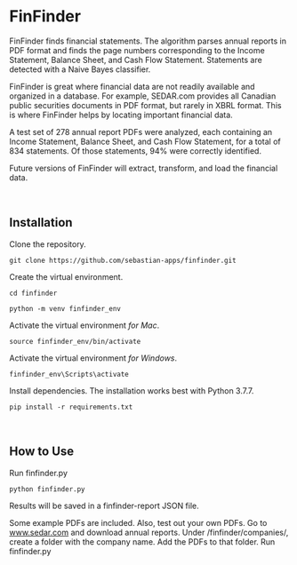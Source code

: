# FinFinder

FinFinder finds financial statements. The algorithm parses annual reports in PDF format and finds the page numbers corresponding to the Income Statement, Balance Sheet, and Cash Flow Statement. Statements are detected with a Naive Bayes classifier.

FinFinder is great where financial data are not readily available and organized in a database. For example, SEDAR.com provides all Canadian public securities documents in PDF format, but rarely in XBRL format. This is where FinFinder helps by locating important financial data. 

A test set of 278 annual report PDFs were analyzed, each containing an Income Statement, Balance Sheet, and Cash Flow Statement, for a total of 834 statements. Of those statements, 94% were correctly identified. 

Future versions of FinFinder will extract, transform, and load the financial data.


<br />

## Installation

Clone the repository.

```
git clone https://github.com/sebastian-apps/finfinder.git
```

Create the virtual environment.

```
cd finfinder
```
```
python -m venv finfinder_env
```

Activate the virtual environment <i>for Mac</i>.

```
source finfinder_env/bin/activate
```

Activate the virtual environment <i>for Windows</i>.

```
finfinder_env\Scripts\activate
```

Install dependencies. The installation works best with Python 3.7.7.

```
pip install -r requirements.txt
```


<br />

## How to Use

Run finfinder.py<br>
```
python finfinder.py
```
Results will be saved in a finfinder-report JSON file.

Some example PDFs are included. 
Also, test out your own PDFs. Go to www.sedar.com and download annual reports.
Under /finfinder/companies/, create a folder with the company name. Add the PDFs to that folder.
Run finfinder.py









